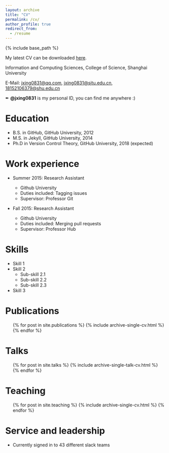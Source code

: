 ```yaml
---
layout: archive
title: "CV"
permalink: /cv/
author_profile: true
redirect_from:
  - /resume
---
```


{% include base_path %}

My latest CV can be downloaded [here](https://jxing0831.github.io/files/CV_jiexing.pdf).

Information and Computing Sciences, College of Science, Shanghai University

E-Mail: jxing0831@qq.com, jxing0831@sjtu.edu.cn, 18152106379@shu.edu.cn

✒ **@jxing0831** is my personal ID, you can find me anywhere :)

Education
======
* B.S. in GitHub, GitHub University, 2012
* M.S. in Jekyll, GitHub University, 2014
* Ph.D in Version Control Theory, GitHub University, 2018 (expected)

Work experience
======
* Summer 2015: Research Assistant
  * Github University
  * Duties included: Tagging issues
  * Supervisor: Professor Git

* Fall 2015: Research Assistant
  * Github University
  * Duties included: Merging pull requests
  * Supervisor: Professor Hub
  
Skills
======
* Skill 1
* Skill 2
  * Sub-skill 2.1
  * Sub-skill 2.2
  * Sub-skill 2.3
* Skill 3

Publications
======
  <ul>{% for post in site.publications %}
    {% include archive-single-cv.html %}
  {% endfor %}</ul>
  
Talks
======
  <ul>{% for post in site.talks %}
    {% include archive-single-talk-cv.html %}
  {% endfor %}</ul>
  
Teaching
======
  <ul>{% for post in site.teaching %}
    {% include archive-single-cv.html %}
  {% endfor %}</ul>
  
Service and leadership
======
* Currently signed in to 43 different slack teams
